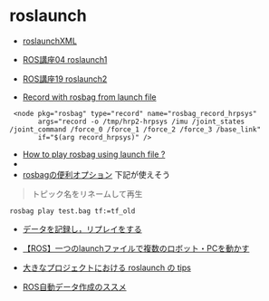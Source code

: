 # roslaunch

- [roslaunchXML](http://wiki.ros.org/roslaunch/XML)

- [ROS講座04 roslaunch1](https://qiita.com/srs/items/d7b0be3392a3a224b02f)

- [ROS講座19 roslaunch2](https://qiita.com/srs/items/e7882078b8cf11dc51fb)
- [Record with rosbag from launch file](https://answers.ros.org/question/52773/record-with-rosbag-from-launch-file/#:~:text=Record%20with%20rosbag%20from%20launch%20file)
```
 <node pkg="rosbag" type="record" name="rosbag_record_hrpsys"
       args="record -o /tmp/hrp2-hrpsys /imu /joint_states /joint_command /force_0 /force_1 /force_2 /force_3 /base_link"
       if="$(arg record_hrpsys)" />
```

- [How to play rosbag using launch file ?](https://answers.ros.org/question/62811/how-to-play-rosbag-using-launch-file/)
- 
- [rosbagの便利オプション](https://ppdr.softether.net/ros-rosbag-options)
下記が使えそう
>トピック名をリネームして再生
```
rosbag play test.bag tf:=tf_old
```
- [データを記録し，リプレイをする](http://wiki.ros.org/ja/ROS/Tutorials/Recording%20and%20playing%20back%20data)

- [【ROS】一つのlaunchファイルで複数のロボット・PCを動かす](https://b.ueda.tech/?post=20190706_ros)

- [大きなプロジェクトにおける roslaunch の tips](http://wiki.ros.org/ja/roslaunch/Tutorials/Roslaunch%20tips%20for%20larger%20projects)

- [ROS自動データ作成のススメ](https://tenteroring.org/tenteroring/2020/11/2082)
